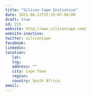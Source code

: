 ```yaml
---
title: "Silicon Cape Initiative"
date: 2021-06-12T15:35:07-04:00
draft: true
id: 215
website: http://www.siliconcape.com/
website-inactive: 
twitter: siliconcape
facebook: 
linkedin: 
location: 
   lat: 
   lng: 
   address: ""
   city: Cape Town
   region: 
   country: South Africa 
email: 
---
```



